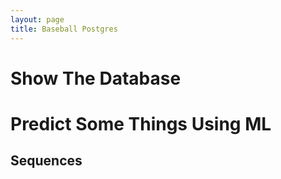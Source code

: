```yaml
---
layout: page
title: Baseball Postgres
---
```


# Show The Database

# Predict Some Things Using ML
## Sequences


